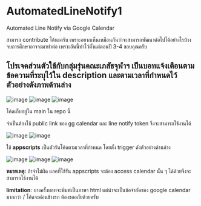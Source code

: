# AutomatedLineNotify1
Automated Line Notify via Google Calendar

สามารถ contribute ได้นะครับ เพราะอยากเห็นเหมือนกันว่าจะสามารถพัฒนาต่อไปได้อย่างไรบ้าง จบการศึกษาอาจจะมาทำต่อ เพราะอันนี้ทำไว้ตั้งแต่ตอนปี 3-4 ขอบคุณครับ

## โปรเจคส่วนตัวใช้กับกลุ่มรุ่นคณะเภสัชจุฬาฯ เป็นบอทแจ้งเตือนตามข้อความที่ระบุไว้ใน description และตามเวลาที่กำหนดไว้ ตัวอย่างดังภาพด้านล่าง

![image](https://user-images.githubusercontent.com/82520836/206361304-533954b8-2604-4995-a620-de24dcf7d897.png)
![image](https://user-images.githubusercontent.com/82520836/206361071-943b9349-d9e5-4cda-a92d-7f5365718ca0.png)
![image](https://user-images.githubusercontent.com/82520836/206362291-4a9a9656-6f8e-4eba-8171-d25980507d81.png)


โค้ดเก็บอยู่ใน main ใน repo นี้

จำเป็นต้องใช้ public link ของ gg calendar และ line notify token จึงจะสามารถใช้งานได้

![image](https://user-images.githubusercontent.com/82520836/206362253-52198758-14e5-490b-9edc-9d51d08a36ea.png)
![image](https://user-images.githubusercontent.com/82520836/206362269-f6297c8e-2fc9-4fd9-a8b1-096054b5416e.png)


ใช้ **appscripts** เป็นตัวรันโค้ดตามเวลาที่กำหนด โดยตั้ง trigger ดังตัวอย่างด้านล่าง

![image](https://user-images.githubusercontent.com/82520836/206361426-5dc9d1b5-e334-4f33-8e1d-f0c171ae03cd.png)
![image](https://user-images.githubusercontent.com/82520836/206361445-7d7716a8-884b-4560-bff4-f9cc610aaaf3.png)
![image](https://user-images.githubusercontent.com/82520836/206361481-c3e9dac3-ad81-4245-a7d1-a78e844a2395.png)

**หมายเหตุ:** ถ้าจำไม่ผิด แอคที่ใช้รัน appscripts จะต้อง access calendar นั้น ๆ ได้ด้วยจึงจะสามารถใช้งานได้

**limitation**: บางครั้งบอทจะพิมพ์เป็นภาษา html แต่น่าจะเป็นข้อจำกัดของ google calendar มากกว่า / โค้ดจะค่อนข้างรก ต้องขออภัยด้วยครับ

